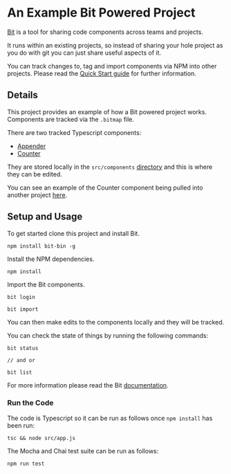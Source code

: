 # An Example Bit Powered Project

[Bit](https://bit.dev) is a tool for sharing code components across teams and projects.

It runs within an existing projects, so instead of sharing your hole project as you do with git you can just share useful aspects of it.

You can track changes to, tag and import components via NPM into other projects. Please read the [Quick Start guide](https://docs.bit.dev/docs/quick-start) for further information.  

## Details

This project provides an example of how a Bit powered project works. Components are tracked via the `.bitmap` file. 

There are two tracked Typescript components: 

- [Appender](https://bit.dev/robw-es/test-one/appender)
- [Counter](https://bit.dev/robw-es/test-one/counter)

They are stored locally in the `src/components` [directory](https://github.com/RobW-ES/bit-playground/tree/master/src/components) and this is where they can be edited.

You can see an example of the Counter component being pulled into another project [here](https://github.com/RobW-ES/bit-project).

## Setup and Usage

To get started clone this project and install Bit.

```
npm install bit-bin -g
```

Install the NPM dependencies.

```
npm install
```

Import the Bit components.

```
bit login

bit import
```

You can then make edits to the components locally and they will be tracked. 

You can check the state of things by running the following commands:

```
bit status

// and or

bit list
```

For more information please read the Bit [documentation](https://docs.bit.dev/).

### Run the Code

The code is Typescript so it can be run as follows once `npm install` has been run:

```
tsc && node src/app.js
```

The Mocha and Chai test suite can be run as follows:

```
npm run test
```

